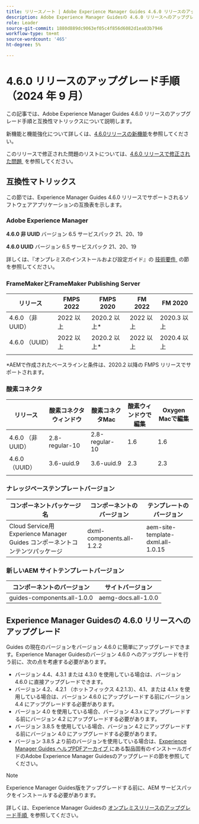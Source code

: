 ```yaml
---
title: リリースノート | Adobe Experience Manager Guides 4.6.0 リリースのアップグレード手順
description: Adobe Experience Manager Guidesの 4.6.0 リリースへのアップグレード方法について説明します
role: Leader
source-git-commit: 1880d889dc9063ef05c4f856d6082d1ea03b7946
workflow-type: tm+mt
source-wordcount: '465'
ht-degree: 5%

---
```


# 4.6.0 リリースのアップグレード手順（2024 年 9 月）

この記事では、Adobe Experience Manager Guides 4.6.0 リリースのアップグレード手順と互換性マトリックスについて説明します。

新機能と機能強化について詳しくは、[&#x200B; 4.6.0リリースの新機能](../release-info/whats-new-4-6.md)を参照してください。

このリリースで修正された問題のリストについては、[4.6.0 リリースで修正された問題 &#x200B;](../release-info/fixed-issues-4-6-0.md) を参照してください。

## 互換性マトリックス

この節では、Experience Manager Guides 4.6.0 リリースでサポートされるソフトウェアアプリケーションの互換表を示します。

### Adobe Experience Manager

**4.6.0 非 UUID**
バージョン 6.5 サービスパック 21、20、19

**4.6.0 UUID**
バージョン 6.5 サービスパック 21、20、19

詳しくは、『オンプレミスのインストールおよび設定ガイド』の [&#x200B; 技術要件 &#x200B;](../install-guide/download-install-technical-requirements.md) の節を参照してください。

### FrameMakerとFrameMaker Publishing Server

| リリース | FMPS 2022 | FMPS 2020 | FM 2022 | FM 2020 |
| --- | --- | --- | --- | --- |
| 4.6.0 （非 UUID） | 2022 以上 | 2020.2 以上* | 2022 以上 | 2020.3 以上 |
| 4.6.0 （UUID） | 2022 以上 | 2020.2 以上* | 2022 以上 | 2020.4 以上 |
| | | | |

*AEMで作成されたベースラインと条件は、2020.2 以降の FMPS リリースでサポートされます。

### 酸素コネクタ

| リリース | 酸素コネクタウィンドウ | 酸素コネクタMac | 酸素ウィンドウで編集 | Oxygen Macで編集 |
| --- | --- | --- |--- |--- |
| 4.6.0 （非 UUID） | 2.8-regular-10 | 2.8-regular-10 | 1.6 | 1.6 |
| 4.6.0 （UUID） | 3.6-uuid.9 | 3.6-uuid.9 | 2.3 | 2.3 |
|  |  |   |

### ナレッジベーステンプレートバージョン

| コンポーネントパッケージ名 | コンポーネントのバージョン | テンプレートのバージョン |
|---|---|---|
| Cloud Service用Experience Manager Guides コンポーネントコンテンツパッケージ | dxml-components.all-1.2.2 | aem-site-template-dxml.all-1.0.15 |

### 新しいAEM サイトテンプレートバージョン


| コンポーネントのバージョン | サイトバージョン |
|---|---|
| guides-components.all-1.0.0 | aemg-docs.all-1.0.0 |

## Experience Manager Guidesの 4.6.0 リリースへのアップグレード

Guides の現在のバージョンをバージョン 4.6.0 に簡単にアップグレードできます。Experience Manager Guidesのバージョン 4.6.0 へのアップグレードを行う前に、次の点を考慮する必要があります。

- バージョン 4.4、4.3.1 または 4.3.0 を使用している場合は、バージョン 4.6.0 に直接アップグレードできます。
- バージョン 4.2、4.2.1 （ホットフィックス 4.2.1.3）、4.1、または 4.1.x を使用している場合は、バージョン 4.6.0 にアップグレードする前にバージョン 4.4 にアップグレードする必要があります。
- バージョン 4.0 を使用している場合、バージョン 4.3.x にアップグレードする前にバージョン 4.2 にアップグレードする必要があります。
- バージョン 3.8.5 を使用している場合、バージョン 4.2 にアップグレードする前にバージョン 4.0 にアップグレードする必要があります。
- バージョン 3.8.5 より前のバージョンを使用している場合は、[Experience Manager Guides ヘルプPDFアーカイブ &#x200B;](https://helpx.adobe.com/jp/xml-documentation-for-experience-manager/archive.html) にある製品固有のインストールガイドのAdobe Experience Manager Guidesのアップグレードの節を参照してください。

>[!NOTE]
>
>Experience Manager Guides版をアップグレードする前に、AEM サービスパックをインストールする必要があります。

詳しくは、Experience Manager Guidesの [&#x200B; オンプレミスリリースのアップグレード手順 &#x200B;](../install-guide/upgrade-xml-documentation.md) を参照してください。
